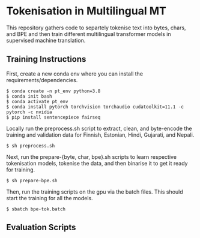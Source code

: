 # Tokenisation in Multilingual MT

This repository gathers code to separtely tokenise text into bytes, chars, and BPE and then train different multilingual transformer models in supervised machine translation. 

## Training Instructions 

First, create a new conda env where you can install the requirements/dependencies. 

```
$ conda create -n pt_env python=3.8
$ conda init bash
$ conda activate pt_env
$ conda install pytorch torchvision torchaudio cudatoolkit=11.1 -c pytorch -c nvidia
$ pip install sentencepiece fairseq
```

Locally run the preprocess.sh script to extract, clean, and byte-encode the training and validation data for Finnish, Estonian, Hindi, Gujarati, and Nepali.

```
$ sh preprocess.sh
```

Next, run the prepare-{byte, char, bpe}.sh scripts to learn respective tokenisation models, tokenise the data, and then binarise it to get it ready for training. 

```
$ sh prepare-bpe.sh
```

Then, run the training scripts on the gpu via the batch files. This should start the training for all the models. 

```
$ sbatch bpe-tok.batch
```

## Evaluation Scripts
